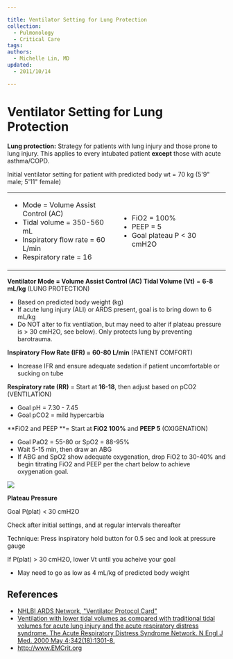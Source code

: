 ```yaml
---

title: Ventilator Setting for Lung Protection
collection:
  - Pulmonology
  - Critical Care
tags:
authors:
  - Michelle Lin, MD
updated:
  - 2011/10/14

---
```


# Ventilator Setting for Lung Protection

**Lung protection:** Strategy for patients with lung injury and those prone to lung injury. This applies to every intubated patient **except** those with acute asthma/COPD.

Initial ventilator setting for patient with predicted body wt = 70 kg (5'9" male; 5'11" female)

<table>
<colgroup>
<col width="50%" />
<col width="50%" />
</colgroup>
<tbody>
<tr class="odd">
<td><ul>
<li>Mode = Volume Assist Control (AC)<br />
</li>
<li>Tidal volume = 350-560 mL<br />
</li>
<li>Inspiratory flow rate = 60 L/min<br />
</li>
<li>Respiratory rate = 16<br />
</li>
</ul></td>
<td><ul>
<li>FiO2 = 100%<br />
</li>
<li>PEEP = 5<br />
</li>
<li>Goal plateau P &lt; 30 cmH2O<br />
</li>
</ul></td>
</tr>
</tbody>
</table>

**Ventilator Mode = Volume Assist Control (AC)
Tidal Volume (Vt)** = **6-8 mL/kg** (LUNG PROTECTION)

-   Based on <span class="aglmd-moreinfo ui-moreinfo" data-iid="53aa247bd35d3ae92e001a0e">predicted body weight (kg)</span>
-   If acute lung injury (ALI) or ARDS present, goal is to bring down to 6 mL/kg
-   Do NOT alter to fix ventilation, but may need to alter if plateau pressure is &gt; 30 cmH2O, see below). Only protects lung by preventing barotrauma.

**Inspiratory Flow Rate (IFR) =** **60-80 L/min** (PATIENT COMFORT)

-   Increase IFR and ensure adequate sedation if patient uncomfortable or sucking on tube

**Respiratory rate (RR)** = Start at **16-18**, then adjust based on pCO2 (VENTILATION)

-   Goal pH = 7.30 - 7.45
-   Goal pCO2 = mild hypercarbia

**FiO2 and PEEP **= Start at **FiO2 100%** and **PEEP 5** (OXIGENATION)

-   Goal PaO2 = 55-80 or SpO2 = 88-95%
-   Wait 5-15 min, then draw an ABG
-   If ABG and SpO2 show adequate oxygenation, drop FiO2 to 30-40% and begin titrating FiO2 and PEEP per the chart below to achieve oxygenation goal.

![](https://d2p53dh3qxfm0x.cloudfront.net/uploads/img/1jx/5/m/feee0286-0795-59e2-a659-14520a41418c/640.png)

**Plateau Pressure**

Goal P(plat) &lt; 30 cmH2O

Check after initial settings, and at regular intervals thereafter

Technique: Press inspiratory hold button for 0.5 sec and look at pressure gauge

If P(plat) &gt; 30 cmH2O, lower Vt until you acheive your goal

-   May need to go as low as 4 mL/kg of predicted body weight

## References

-   [NHLBI ARDS Network, "Ventilator Protocol Card"](http://www.ardsnet.org/node/77791)
-   [Ventilation with lower tidal volumes as compared with traditional tidal volumes for acute lung injury and the acute respiratory distress syndrome. The Acute Respiratory Distress Syndrome Network. N Engl J Med. 2000 May 4;342(18):1301-8.](https://www.ncbi.nlm.nih.gov/pubmed/10793162)
-   <http://www.EMCrit.org>
